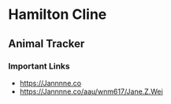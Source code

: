 # Hamilton Cline

## Animal Tracker

### Important Links

- https://Jannnne.co
- https://Jannnne.co/aau/wnm617/Jane.Z.Wei